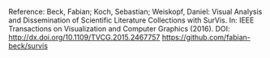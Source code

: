Reference:
Beck, Fabian; Koch, Sebastian; Weiskopf, Daniel: Visual Analysis and Dissemination of Scientific Literature Collections with SurVis. In: IEEE Transactions on Visualization and Computer Graphics (2016). DOI: http://dx.doi.org/10.1109/TVCG.2015.2467757
https://github.com/fabian-beck/survis
